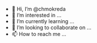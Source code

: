 - 👋 Hi, I’m @chmokreda
- 👀 I’m interested in ...
- 🌱 I’m currently learning ...
- 💞️ I’m looking to collaborate on ...
- 📫 How to reach me ...

<!---
chmokreda/chmokreda is a ✨ special ✨ repository because its `README.md` (this file) appears on your GitHub profile.
You can click the Preview link to take a look at your changes.
--->
